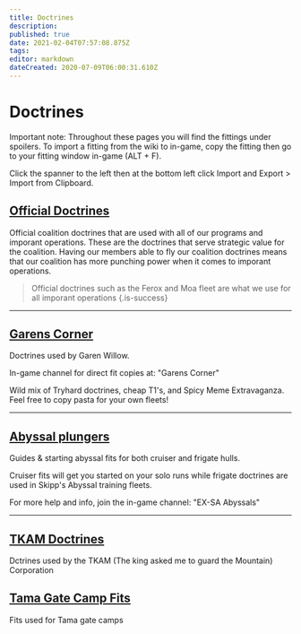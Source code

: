 ```yaml
---
title: Doctrines
description: 
published: true
date: 2021-02-04T07:57:08.875Z
tags: 
editor: markdown
dateCreated: 2020-07-09T06:00:31.610Z
---
```



# Doctrines
Important note: Throughout these pages you will find the fittings under spoilers. To import a fitting from the wiki to in-game, copy the fitting then go to your fitting window in-game (ALT + F).

Click the spanner to the left then at the bottom left click Import and Export > Import from Clipboard.

## [Official Doctrines](/community/doctrines/coalition-doctrines)
Official coalition doctrines that are used with all of our programs and imporant operations. These are the doctrines that serve strategic value for the coalition. Having our members able to fly our coalition doctrines means that our coalition has more punching power when it comes to imporant operations.
> Official doctrines such as the Ferox and Moa fleet are what we use for all imporant operations
{.is-success}

---
## [Garens Corner](/community/doctrines/Garens-Corner)

Doctrines used by Garen Willow.

In-game channel for direct fit copies at: "Garens Corner"

Wild mix of Tryhard doctrines, cheap T1's, and Spicy Meme Extravaganza. Feel free to copy pasta for your own fleets!

---
## [Abyssal plungers](https://explorers-sanctum.com/abyssal-guide)
Guides & starting abyssal fits for both cruiser and frigate hulls.

Cruiser fits will get you started on your solo runs while frigate doctrines are used in Skipp's Abyssal training fleets.

For more help and info, join the in-game channel: "EX-SA Abyssals"

___
## [TKAM Doctrines](/community/doctrines/TKAM-Doctrines)
Dctrines used by the TKAM (The king asked me to guard the Mountain) Corporation
## [Tama Gate Camp Fits](/community/doctrines/new-page)
Fits used for Tama gate camps